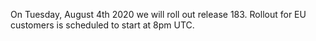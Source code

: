 On Tuesday, August 4th 2020 we will roll out release 183. Rollout for EU customers is scheduled to start at 8pm UTC.
